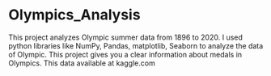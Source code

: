 # Olympics_Analysis
This project analyzes Olympic summer data from 1896 to 2020. I used python libraries like NumPy, Pandas, matplotlib, Seaborn to analyze the data of Olympic. This project gives you a clear information about medals in Olympics. This data available at kaggle.com 
